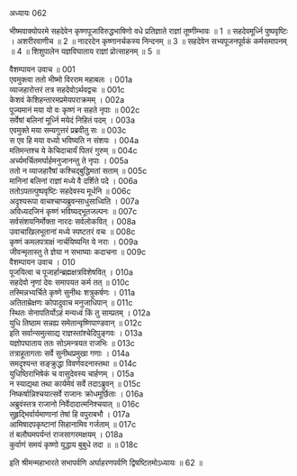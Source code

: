 अध्यायः 062

भीष्मवाक्योपरमे सहदेवेन कृष्णपूजाविरुद्धभाषिणो वधे प्रतिज्ञाते राज्ञां तूष्णीम्भावः ॥ 1 ॥ सहदेवमूर्ध्नि पुष्पवृष्टिः । अशरीरवाणीच ॥ 2 ॥ नादरदेन कृष्णानर्चकस्य निन्दनम् ॥ 3 ॥ सहदेवेन सभ्यपूजनपूर्वकं कर्मसमापनम् ॥ 4 ॥ शिशुपालेन यज्ञविघाताय राज्ञां प्रोत्साहनम् ॥ 5 ॥

वैशम्पायन उवाच ॥	001  
एवमुक्त्वा ततो भीष्मो विरराम महाबलः ।	001a  
व्याजहारोत्तरं तत्र सहदेवोऽर्थवद्वचः ॥	001c  
केशवं केशिहन्तारमप्रमेयपराक्रमम् ।	002a  
पूज्यमानं मया यो वः कृष्णं न सहते नृपाः ॥	002c  
सर्वेषां बलिनां मूर्ध्नि मयेदं निहितं पदम् ।	003a  
एवमुक्ते मया सम्यगुत्तरं प्रब्रवीतु सः ॥	003c  
स एव हि मया वध्यो भविष्यति न संशयः ।	004a  
मतिमन्तश्च ये केचिदाचार्यं पितरं गुरुम् ॥	004c  
अर्च्यमर्चितमर्घार्हमनुजानन्तु ते नृपाः ।	005a  
ततो न व्याजहारैषां कश्चिद्बुद्धिमतां सताम् ॥	005c  
मानिनां बलिनां राज्ञां मध्ये वै दर्शिते पदे ।	006a  
ततोऽपतत्पुष्पवृष्टिः सहदेवस्य मूर्धनि ॥	006c  
अदृश्यरूपा वाचश्चाप्यब्रुवन्साधुसाध्विति ।	007a  
अविध्यदजिनं कृष्णं भविष्यद्भूतजल्पनः ॥	007c  
सर्वसंशयनिर्मोक्ता नारदः सर्वलोकवित् ।	008a  
उवाचाखिलभूतानां मध्ये स्पष्टतरं वचः ॥	008c  
कृष्णं कमलपत्राक्षं नार्चयिष्यन्ति ये नराः ।	009a  
जीवन्मृतास्तु ते ज्ञेया न सभाष्याः कदाचना ॥	009c  
वैशम्पायन उवाच ।	010  
पूजयित्वा च पूजार्हान्ब्रह्मक्षत्रविशेषवित् ।	010a  
सहदेवो नृणां देवः समापयत कर्म तत् ॥	010c  
तस्मिन्नभ्यर्चिते कृष्णे सुनीथः शत्रुकर्षणः ।	011a  
अतिताम्रेक्षणः कोपादुवाच मनुजाधिपान् ॥	011c  
स्थितः सेनापतिर्योऽहं मन्यध्वं किं तु साम्प्रतम् ।	012a  
युधि तिष्ठाम सन्नह्य समेतान्वृष्णिपाण्डवान् ॥	012c  
इति सर्वान्समुत्साद्य राज्ञस्तांश्चेदिपुङ्गवः ।	013a  
यज्ञोपघाताय ततः सोऽमन्त्रयत राजभिः ॥	013c  
तत्राहूतागताः सर्वे सुनीथप्रमुखा गणाः ।	014a  
समदृश्यन्त सङ्क्रुद्धा विवर्णवदनास्तथा ॥	014c  
युधिष्ठिराभिषेकं च वासुदेवस्य चार्हणम् ।	015a  
न स्याद्यथा तथा कार्यमेवं सर्वे तदाऽब्रुवन् ॥	015c  
निष्कर्षान्निश्चयात्सर्वे राजानः क्रोधमूर्छिताः ।	016a  
अब्रुवंस्तत्र राजानो निर्वेदादात्मनिश्चयात् ॥	016c  
सुहृद्भिर्वार्यमाणानां तेषां हि वपुराबभौ ।	017a  
आमिषादपकृष्टानां सिहानामिव गर्जताम् ॥	017c  
तं बलौघमपर्यन्तं राजसागरमक्षयम् ।	018a  
कुर्वाणं समयं कृष्णो युद्धाय बुबुधे तदा ॥ ॥	018c  

इति श्रीमन्महाभारते सभापर्वणि अर्घाहरणपर्वणि द्विषष्टितमोऽध्यायः ॥ 62 ॥
